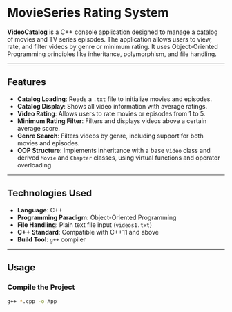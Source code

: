 # MovieSeries Rating System

**VideoCatalog** is a C++ console application designed to manage a catalog of movies and TV series episodes. The application allows users to view, rate, and filter videos by genre or minimum rating. It uses Object-Oriented Programming principles like inheritance, polymorphism, and file handling.

---

## Features

- **Catalog Loading**: Reads a `.txt` file to initialize movies and episodes.
- **Catalog Display**: Shows all video information with average ratings.
- **Video Rating**: Allows users to rate movies or episodes from 1 to 5.
- **Minimum Rating Filter**: Filters and displays videos above a certain average score.
- **Genre Search**: Filters videos by genre, including support for both movies and episodes.
- **OOP Structure**: Implements inheritance with a base `Video` class and derived `Movie` and `Chapter` classes, using virtual functions and operator overloading.

---

## Technologies Used

- **Language**: C++
- **Programming Paradigm**: Object-Oriented Programming
- **File Handling**: Plain text file input (`videos1.txt`)
- **C++ Standard**: Compatible with C++11 and above
- **Build Tool**: `g++` compiler

---

## Usage

### Compile the Project

```bash
g++ *.cpp -o App
```
